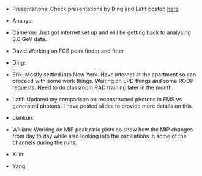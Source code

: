 
- Presentations: Check presentations by Ding and Latif posted [here](https://drive.google.com/drive/folders/165RfiT9PrqBMpWFXPbxlMuZm8KiIFo0g)
- Ananya:
- Cameron: Just got internet set up and will be getting back to analysing 3.0 GeV data.

- David:Working on FCS peak finder and fitter

- Ding:
- Erik: Mostly settled into New York. Have internet at the apartment so can proceed with some work things. Waiting on EPD things and some ROOP requests. Need to do classroom RAD training later in the month.

- Latif: Updated my comparison on reconstructed photons in FMS vs generated photons. I have posted slides to provide more details on this.

- Liankun:

- William: Working on MIP peak ratio plots so show how the MIP changes from day to day while also looking into the oscillations in some of the channels during the runs.

- Xilin:

- Yang:



